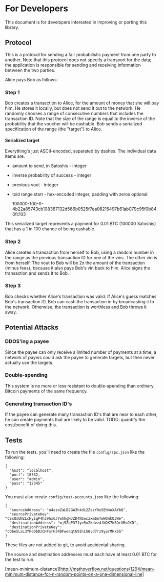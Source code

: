 For Developers
==============
This document is for developers interested in improving or porting this library.

Protocol
--------
This is a protocol for sending a fair probabilistic payment from one party to another.  Note that this protocol does not specify a transport for the data; the application is responsible for sending and receiving information between the two parties.

Alice pays Bob as follows:

### Step 1
Bob creates a transaction to Alice, for the amount of money that she will pay him.  He stores it locally, but does not send it out to the network.  He randomly chooses a range of consecutive numbers that includes the transaction ID.  Note that the size of the range is equal to the inverse of the probability that the voucher will be cashable.  Bob sends a serialized specification of the range (the "target") to Alice.

#### Serialized target
Everything's just ASCII-encoded, separated by dashes.  The individual data items are.

* amount to send, in Satoshis - integer
* inverse probability of success - integer
* previous vout - integer
* txid range start - hex-encoded integer, padding with zeros optional

    100000-100-0-4b22a85743cb108367132d566b0525f7ea08215497b61ab079c95f0b846fc103

This serialized target represents a payment for 0.01 BTC (100000 Satoshis) that has a 1 in 100 chance of being cashable.

### Step 2
Alice creates a transaction from herself to Bob, using a random number in the range as the previous transaction ID for one of the vins.  The other vin is from herself.  The vout to Bob will be 2x the amount of the transaction (minus fees), because it also pays Bob's vin back to him.  Alice signs the transaction and sends it to Bob.

### Step 3
Bob checks whether Alice's transaction was valid.  If Alice's guess matches Bob's transaction ID, Bob can cash the transaction in by broadcasting it to the network.  Otherwise, the transaction is worthless and Bob throws it away.

Potential Attacks
-----------------
### DDOS'ing a payee
Since the payee can only receive a limited number of payments at a time, a network of payers could ask the payee to generate targets, but then never actually use the targets.

### Double-spending
This system is no more or less resistant to double-spending than ordinary Bitcoin payments of the same frequency.

### Generating transaction ID's
If the payee can generate many transaction ID's that are near to each other, he can create payments that are likely to be valid.  TODO: quantify the cost/benefit of doing this.


Tests
-----
To run the tests, you'll need to create the file `config/rpc.json` like the following:

    {
      "host": "localhost",
      "port": 18332,
      "user": "admin",
      "pass": "12345"
    }

You must also create `config/test-accounts.json` like the following:

    {
      "sourceAddress": "n4azoZaLB2GA3h4di2ZszYXo5EH4oXAYbQ",
      "sourcePrivateKey": "cSxQsUNZLcHyiqP4h39hxGJYwhhgHJZD4N5wczxm6nTwWQmkQJWe",
      "destinationAddress": "mj5ZqP371yeRxZkdvz4fNQK7k5QrXMsQXD",
      "destinationPrivateKey": "cQ6eSLaL3YPoDbDzCHFsrH34DFweaqtG9ZnLh6vd7rz9yprMHx5G"
    }

These files are not added to git, to avoid accidental sharing.

The source and destination addresses must each have at least 0.01 BTC for the test to run.

[mean-minimum-distance][http://mathoverflow.net/questions/1294/mean-minimum-distance-for-n-random-points-on-a-one-dimensional-line]